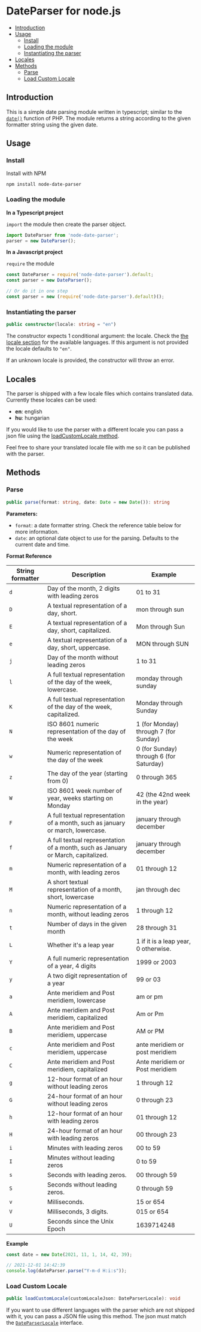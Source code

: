 # DateParser for node.js

<!-- toc -->

- [Introduction](#introduction)
- [Usage](#usage)
  * [Install](#install)
  * [Loading the module](#loading-the-module)
  * [Instantiating the parser](#instantiating-the-parser)
- [Locales](#locales)
- [Methods](#methods)
  * [Parse](#parse)
  * [Load Custom Locale](#load-custom-locale)

<!-- tocstop -->

## Introduction
This is a simple date parsing module written in typescript; similar to the [`date()`](http://php.net/manual/en/function.date.php) function of PHP. The module returns a string according to the given formatter string using the given date.

## Usage
### Install
Install with NPM
```
npm install node-date-parser
```

### Loading the module

**In a Typescript project**

`import` the module then create the parser object.

```ts
import DateParser from 'node-date-parser';
parser = new DateParser();
```

**In a Javascript project**

`require` the module

```js
const DateParser = require('node-date-parser').default;
const parser = new DateParser();

// Or do it in one step
const parser = new (require('node-date-parser').default)();
```

### Instantiating the parser
```ts
public constructor(locale: string = "en")
```

The constructor expects 1 conditional argument: the locale. Check the [the locale section](#locales) for the available languages. If this argument is not provided the locale defaults to `"en"`.

If an unknown locale is provided, the constructor will throw an error.

## Locales

The parser is shipped with a few locale files which contains translated data. Currently these locales can be used:
 - **en**: english
 - **hu**: hungarian

If you would like to use the parser with a different locale you can pass a json file using the [loadCustomLocale method](#load-custom-locale).

Feel free to share your translated locale file with me so it can be published with the parser.

## Methods
### Parse
```ts
public parse(format: string, date: Date = new Date()): string
```
**Parameters:**
 - `format`: a date formatter string. Check the reference table below for more information.
 - `date`: an optional date object to use for the parsing. Defaults to the current date and time.

**Format Reference**

| String formatter | Description                                                                      | Example                                 |
| ---------------- | -------------------------------------------------------------------------------- | --------------------------------------- |
| `d`              | Day of the month, 2 digits with leading zeros                                    | 01 to 31                                |
| `D`              | A textual representation of a day, short.                                        | mon through sun                         |
| `E`              | A textual representation of a day, short, capitalized.                           | Mon through Sun                         |
| `e`              | A textual representation of a day, short, uppercase.                             | MON through SUN                         |
| `j`              | Day of the month without leading zeros                                           | 1 to 31                                 |
| `l`              | A full textual representation of the day of the week, lowercase.                 | monday through sunday                   |
| `K`              | A full textual representation of the day of the week, capitalized.               | Monday through Sunday                   |
| `N`              | ISO 8601 numeric representation of the day of the week                           | 1 (for Monday) through 7 (for Sunday)   |
| `w`              | Numeric representation of the day of the week                                    | 0 (for Sunday) through 6 (for Saturday) |
| `z`              | The day of the year (starting from 0)                                            | 0 through 365                           |
| `W`              | ISO 8601 week number of year, weeks starting on Monday                           | 42 (the 42nd week in the year)          |
| `F`              | A full textual representation of a month, such as january or march, lowercase.   | january through december                |
| `f`              | A full textual representation of a month, such as January or March, capitalized. | january through december                |
| `m`              | Numeric representation of a month, with leading zeros                            | 01 through 12                           |
| `M`              | A short textual representation of a month, short, lowercase                      | jan through dec                         |
| `n`              | Numeric representation of a month, without leading zeros                         | 1 through 12                            |
| `t`              | Number of days in the given month                                                | 28 through 31                           |
| `L`              | Whether it's a leap year                                                         | 1 if it is a leap year, 0 otherwise.    |
| `Y`              | A full numeric representation of a year, 4 digits                                | 1999 or 2003                            |
| `y`              | A two digit representation of a year                                             | 99 or 03                                |
| `a`              | Ante meridiem and Post meridiem, lowercase                                       | am or pm                                |
| `A`              | Ante meridiem and Post meridiem, capitalized                                     | Am or Pm                                |
| `B`              | Ante meridiem and Post meridiem, uppercase                                       | AM or PM                                |
| `c`              | Ante meridiem and Post meridiem, uppercase                                       | ante meridiem or post meridiem          |
| `C`              | Ante meridiem and Post meridiem, capitalized                                     | Ante meridiem or Post meridiem          |
| `g`              | 12-hour format of an hour without leading zeros                                  | 1 through 12                            |
| `G`              | 24-hour format of an hour without leading zeros                                  | 0 through 23                            |
| `h`              | 12-hour format of an hour with leading zeros                                     | 01 through 12                           |
| `H`              | 24-hour format of an hour with leading zeros                                     | 00 through 23                           |
| `i`              | Minutes with leading zeros                                                       | 00 to 59                                |
| `I`              | Minutes without leading zeros                                                    | 0 to 59                                 |
| `s`              | Seconds with leading zeros.                                                      | 00 through 59                           |
| `S`              | Seconds without leading zeros.                                                   | 0 through 59                            |
| `v`              | Milliseconds.                                                                    | 15 or 654                               |
| `V`              | Milliseconds, 3 digits.                                                          | 015 or 654                              |
| `U`              | Seconds since the Unix Epoch                                                     | 1639714248                              |

**Example**

```ts
const date = new Date(2021, 11, 1, 14, 42, 39);

// 2021-12-01 14:42:39
console.log(dateParser.parse("Y-m-d H:i:s"));
```

### Load Custom Locale
```ts
public loadCustomLocale(customLocaleJson: DateParserLocale): void
```

If you want to use different languages with the parser which are not shipped with it, you can pass a JSON file using this method. The json must match the [`DateParserLocale`](./src/interface/DateParserLocale.ts) interface.